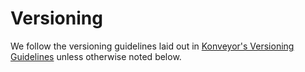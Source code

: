 # Versioning

We follow the versioning guidelines laid out in [Konveyor's Versioning
Guidelines](https://github.com/konveyor/release-tools/blob/main/VERSIONING.md)
unless otherwise noted below.
